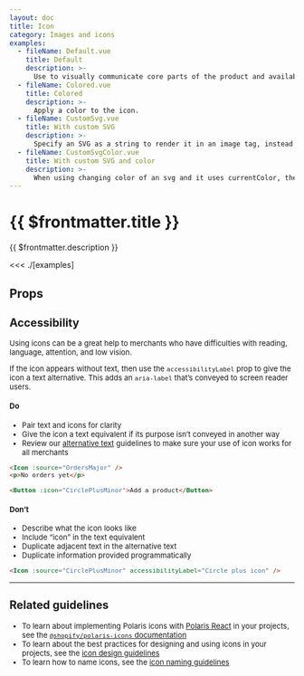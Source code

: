 ```yaml
---
layout: doc
title: Icon
category: Images and icons
examples:
  - fileName: Default.vue
    title: Default
    description: >-
      Use to visually communicate core parts of the product and available actions.
  - fileName: Colored.vue
    title: Colored
    description: >-
      Apply a color to the icon.
  - fileName: CustomSvg.vue 
    title: With custom SVG
    description: >-
      Specify an SVG as a string to render it in an image tag, instead of an inline SVG to prevent script injection.
  - fileName: CustomSvgColor.vue
    title: With custom SVG and color
    description: >-
      When using changing color of an svg and it uses currentColor, the white color is applied.
---
```


# {{ $frontmatter.title }}

<Lede>

{{ $frontmatter.description }}

</Lede>

<Examples>

<<< ./[examples]

</Examples>

## Props

<PropsTable />

<div style="font-size: 0.8125rem">

## Accessibility

Using icons can be a great help to merchants who have difficulties with reading, language, attention, and low vision.

If the icon appears without text, then use the `accessibilityLabel` prop to give the icon a text alternative. This adds an `aria-label` that’s conveyed to screen reader users.

<DoDont>

#### Do

- Pair text and icons for clarity
- Give the icon a text equivalent if its purpose isn’t conveyed in another way
- Review our [alternative text](https://polaris.shopify.com/content/alternative-text) guidelines to make sure your use of icon works for all merchants

```html
<Icon :source="OrdersMajor" />
<p>No orders yet</p>
```

```html
<Button :icon="CirclePlusMinor">Add a product</Button>
```

#### Don’t

- Describe what the icon looks like
- Include “icon” in the text equivalent
- Duplicate adjacent text in the alternative text
- Duplicate information provided programmatically

```html
<Icon :source="CirclePlusMinor" accessibilityLabel="Circle plus icon" />
```

</DoDont>

---

## Related guidelines

- To learn about implementing Polaris icons with [Polaris React](https://github.com/Shopify/polaris-react) in your projects, see the [`@shopify/polaris-icons` documentation](https://www.npmjs.com/package/@shopify/polaris-icons)
- To learn about the best practices for designing and using icons in your projects, see the [icon design guidelines](https://polaris.shopify.com/design/icons)
- To learn how to name icons, see the [icon naming guidelines](https://polaris.shopify.com/content/naming#icons)

</div>
